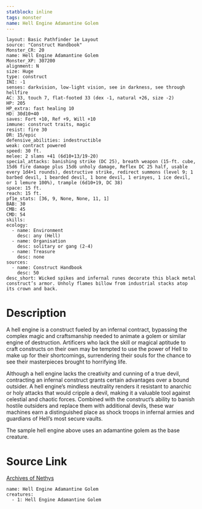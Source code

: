 ```yaml
---
statblock: inline
tags: monster
name: Hell Engine Adamantine Golem
---
```

```statblock
layout: Basic Pathfinder 1e Layout
source: "Construct Handbook"
Monster_CR: 20
name: Hell Engine Adamantine Golem
Monster_XP: 307200
alignment: N
size: Huge
type: construct
INI: -1
senses: darkvision, low-light vision, see in darkness, see through hellfire
AC: 33, touch 7, flat-footed 33 (dex -1, natural +26, size -2)
HP: 205
HP_extra: fast healing 10
HD: 30d10+40
saves: Fort +10, Ref +9, Will +10
immune: construct traits, magic
resist: fire 30
DR: 15/epic
defensive_abilities: indestructible
weak: contract powered
speed: 30 ft.
melee: 2 slams +41 (6d10+13/19-20)
special_attacks: banishing strike (DC 25), breath weapon (15-ft. cube, 15d6 fire damage plus 15d6 unholy damage, Reflex DC 25 half, usable every 1d4+1 rounds), destructive strike, redirect summons (level 9; 1 barbed devil, 1 bearded devil, 1 bone devil, 1 erinyes, 1 ice devil, or 1 lemure 100%), trample (6d10+19, DC 38)
space: 15 ft.
reach: 15 ft.
pf1e_stats: [36, 9, None, None, 11, 1]
BAB: 30
CMB: 45
CMD: 54
skills: 
ecology:
  - name: Environment
    desc: any (Hell)
  - name: Organisation
    desc: solitary or gang (2-4)
  - name: Treasure
    desc: none
sources:
  - name: Construct Handbook
    desc: 50
desc_short: Wicked spikes and infernal runes decorate this black metal construct’s armor. Unholy flames billow from industrial stacks atop its crown and back.
```
# Description
A hell engine is a construct fueled by an infernal contract, bypassing the complex magic and craftsmanship needed to animate a golem or similar engine of destruction. Artificers who lack the skill or magical aptitude to craft constructs on their own may be tempted to use the power of Hell to make up for their shortcomings, surrendering their souls for the chance to see their masterpieces brought to horrifying life.

 Although a hell engine lacks the creativity and cunning of a true devil, contracting an infernal construct grants certain advantages over a bound outsider. A hell engine’s mindless neutrality renders it resistant to anarchic or holy attacks that would cripple a devil, making it a valuable tool against celestial and chaotic forces. Combined with the construct’s ability to banish hostile outsiders and replace them with additional devils, these war machines earn a distinguished place as shock troops in infernal armies and guardians of Hell’s most secure vaults.

 The sample hell engine above uses an adamantine golem as the base creature.
# Source Link
[Archives of Nethys](https://aonprd.com/MonsterDisplay.aspx?ItemName=Hell%20Engine%20Adamantine%20Golem)
```encounter-table
name: Hell Engine Adamantine Golem
creatures:
  - 1: Hell Engine Adamantine Golem
```
